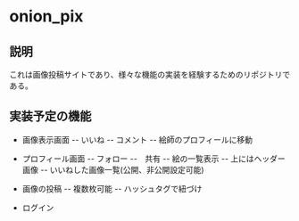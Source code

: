 # onion_pix

## 説明
これは画像投稿サイトであり、様々な機能の実装を経験するためのリポジトリである。

## 実装予定の機能
- 画像表示画面
    -- いいね
    -- コメント
    -- 絵師のプロフィールに移動 

- プロフィール画面
    -- フォロー
    --　共有
    -- 絵の一覧表示
    -- 上にはヘッダー画像
    -- いいねした画像一覧(公開、非公開設定可能)

- 画像の投稿
    -- 複数枚可能
    -- ハッシュタグで紐づけ

- ログイン